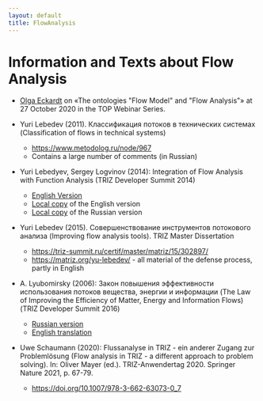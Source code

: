 ```yaml
---
layout: default
title: FlowAnalysis
---
```


# Information and Texts about Flow Analysis

* [Olga Eckardt](2020-10-27) on «The ontologies "Flow Model" and "Flow
  Analysis"» at 27 October 2020 in the TOP Webinar Series.
    
* Yuri Lebedev (2011).  Классификация потоков в технических системах
(Classification of flows in technical systems)
  * <https://www.metodolog.ru/node/967>
  * Contains a large number of comments (in Russian)

* Yuri Lebedyev, Sergey Logvinov (2014): Integration of Flow Analysis with
  Function Analysis (TRIZ Developer Summit 2014)
  * [English Version](https://triz-summit.ru/file.php/id/f300083-file-original.pdf)
  * [Local copy](Texts/Lebedyev/TDS-2014-en.pdf) of the English version
  * [Local copy](Texts/Lebedyev/TDS-2014-ru.pdf) of the Russian version

* Yuri Lebedev (2015). Совершенствование инструментов потокового анализа
  (Improving flow analysis tools). TRIZ Master Dissertation 
  * <https://triz-summit.ru/certif/master/matriz/15/302897/>
  * <https://matriz.org/yu-lebedev/> - all material of the defense process,
    partly in English
  
* A. Lyubomirsky (2006): Закон повышения эффективности использования потоков
  вещества, энергии и информации (The Law of Improving the Efficiency of
  Matter, Energy and Information Flows) (TRIZ Developer Summit 2016)
  * [Russian version](https://triz-summit.ru/confer/tds-2006/203452/203525/)
  * [English translation](Texts/Lyubomirsky/TDS-2006-en.pdf)

* Uwe Schaumann (2020): Flussanalyse in TRIZ - ein anderer Zugang zur
  Problemlösung (Flow analysis in TRIZ - a different approach to problem
  solving).  In: Oliver Mayer (ed.). TRIZ-Anwendertag 2020. Springer Nature
  2021, p. 67-79.
  * <https://doi.org/10.1007/978-3-662-63073-0_7>